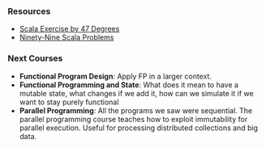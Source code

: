 ### Resources

* [Scala Exercise by 47 Degrees](https://www.scala-exercises.org/)
* [Ninety-Nine Scala Problems](http://aperiodic.net/phil/scala/s-99/)

### Next Courses 

* **Functional Program Design**: Apply FP in a larger context.
* **Functional Programming and State**: What does it mean to have a mutable state, what changes if we add it, how can we simulate it if we want to stay purely functional
* **Parallel Programming**:  All the programs we saw were sequential. The parallel programming course teaches how to exploit immutability for parallel execution. Useful for processing distributed collections and big data.